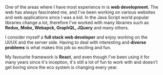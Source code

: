 One of the areas where I have most experience in is **web development**.
The web has always fascinated me, and I've been working on various websites and
web applications since I was a kid.
In the Java Script world popular libraries change
a lot, therefore I've worked with many libraries such as **Redux, Mobx, Webapck,
GraphQL, JQuery** and many others.

I consider myself a **full stack web developer** and enjoy working on the UI/UX
and the server side. Having to deal with interesting and **diverse problems** is what
makes this job so exciting and fun.

My favourite framework is **React**, and even though I've been using it for
many years since it's inception, it's still a lot of fun to work with and
doesn't get boring since the eco system is changing every year.
